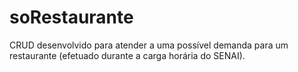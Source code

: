 # soRestaurante
CRUD desenvolvido para atender a uma possível demanda para um restaurante (efetuado durante a carga horária do SENAI). 
